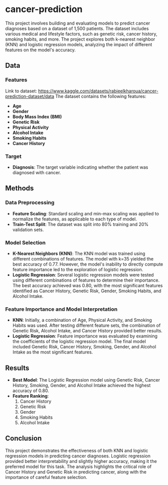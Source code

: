 # cancer-prediction
This project involves building and evaluating models to predict cancer diagnoses based on a dataset of 1,500 patients. The dataset includes various medical and lifestyle factors, such as genetic risk, cancer history, smoking habits, and more. The project explores both k-nearest neighbor (KNN) and logistic regression models, analyzing the impact of different features on the model's accuracy.

## Data

### Features

Link to dataset: https://www.kaggle.com/datasets/rabieelkharoua/cancer-prediction-dataset/data
The dataset contains the following features:

- **Age**
- **Gender**
- **Body Mass Index (BMI)**
- **Genetic Risk**
- **Physical Activity**
- **Alcohol Intake**
- **Smoking Habits**
- **Cancer History**

### Target

- **Diagnosis**: The target variable indicating whether the patient was diagnosed with cancer.

## Methods

### Data Preprocessing

- **Feature Scaling**: Standard scaling and min-max scaling was applied to normalize the features, as applicable to each type of model.
- **Train-Test Split**: The dataset was split into 80% training and 20% validation sets.

### Model Selection

- **K-Nearest Neighbors (KNN)**: The KNN model was trained using different combinations of features. The model with k=35 yielded the best accuracy of 0.77. However, the model's inability to directly compute feature importance led to the exploration of logistic regression.
- **Logistic Regression**: Several logistic regression models were tested using different combinations of features to determine their importance. The best accuracy achieved was 0.80, with the most significant features identified as Cancer History, Genetic Risk, Gender, Smoking Habits, and Alcohol Intake.

### Feature Importance and Model Interpretation

- **KNN**: Initially, a combination of Age, Physical Activity, and Smoking Habits was used. After testing different feature sets, the combination of Genetic Risk, Alcohol Intake, and Cancer History provided better results.
- **Logistic Regression**: Feature importance was evaluated by examining the coefficients of the logistic regression model. The final model included Genetic Risk, Cancer History, Smoking, Gender, and Alcohol Intake as the most significant features.

## Results

- **Best Model**: The Logistic Regression model using Genetic Risk, Cancer History, Smoking, Gender, and Alcohol Intake achieved the highest accuracy of 0.80.
- **Feature Ranking**:
    1. Cancer History
    2. Genetic Risk
    3. Gender
    4. Smoking Habits
    5. Alcohol Intake

## Conclusion

This project demonstrates the effectiveness of both KNN and logistic regression models in predicting cancer diagnoses. Logistic regression provided better interpretability and slightly higher accuracy, making it the preferred model for this task. The analysis highlights the critical role of Cancer History and Genetic Risk in predicting cancer, along with the importance of careful feature selection.

